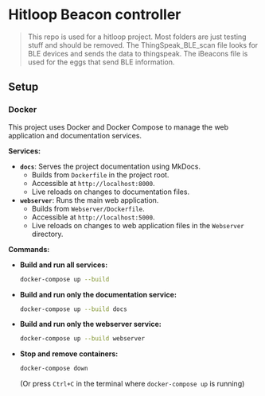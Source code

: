# Hitloop Beacon controller

> This repo is used for a hitloop project.
> Most folders are just testing stuff and should be removed.
> The ThingSpeak_BLE_scan file looks for BLE devices and sends the data to thingspeak.
> The iBeacons file is used for the eggs that send BLE information.

## Setup

### Docker

This project uses Docker and Docker Compose to manage the web application and documentation services.

**Services:**

* **`docs`**: Serves the project documentation using MkDocs.
  * Builds from `Dockerfile` in the project root.
  * Accessible at `http://localhost:8000`.
  * Live reloads on changes to documentation files.
* **`webserver`**: Runs the main web application.
  * Builds from `Webserver/Dockerfile`.
  * Accessible at `http://localhost:5000`.
  * Live reloads on changes to web application files in the `Webserver` directory.

**Commands:**

* **Build and run all services:**

    ```bash
    docker-compose up --build
    ```

* **Build and run only the documentation service:**

    ```bash
    docker-compose up --build docs
    ```

* **Build and run only the webserver service:**

    ```bash
    docker-compose up --build webserver
    ```

* **Stop and remove containers:**

    ```bash
    docker-compose down
    ```

    (Or press `Ctrl+C` in the terminal where `docker-compose up` is running)
